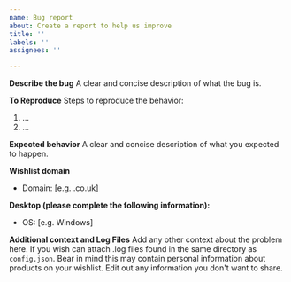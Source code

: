 ```yaml
---
name: Bug report
about: Create a report to help us improve
title: ''
labels: ''
assignees: ''

---
```


**Describe the bug**
A clear and concise description of what the bug is.

**To Reproduce**
Steps to reproduce the behavior:
1. ...
2. ...

**Expected behavior**
A clear and concise description of what you expected to happen.

**Wishlist domain**
- Domain: [e.g. .co.uk]

**Desktop (please complete the following information):**
 - OS: [e.g. Windows]

**Additional context and Log Files**
Add any other context about the problem here. If you wish can attach .log files found in the same directory as `config.json`. Bear in mind this may contain personal information about products on your wishlist. Edit out any information you don't want to share.
